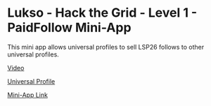 # Lukso - Hack the Grid - Level 1 - PaidFollow Mini-App

This mini app allows universal profiles to sell LSP26 follows to other universal profiles.

[Video](https://vimeo.com/1055621478)

[Universal Profile](https://universaleverything.io/0x772de19834bf2583b5f26f843c5961dfdd3bdf38)

[Mini-App Link](https://ipfs.io/ipfs/bafybeiawhozj5rvibnbrpuz735g7wa7qjcgjswftdjr42tkzdokwufcx2e)
